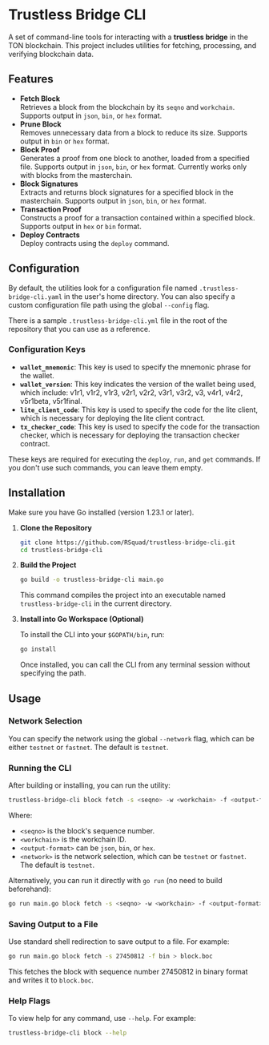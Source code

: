 # Trustless Bridge CLI

A set of command-line tools for interacting with a **trustless bridge** in the TON blockchain. This project includes utilities for fetching, processing, and verifying blockchain data.

## Features

- **Fetch Block**  
  Retrieves a block from the blockchain by its `seqno` and `workchain`. Supports output in `json`, `bin`, or `hex` format.
- **Prune Block**  
  Removes unnecessary data from a block to reduce its size. Supports output in `bin` or `hex` format.
- **Block Proof**  
  Generates a proof from one block to another, loaded from a specified file. Supports output in `json`, `bin`, or `hex` format. Currently works only with blocks from the masterchain.
- **Block Signatures**  
  Extracts and returns block signatures for a specified block in the masterchain. Supports output in `json`, `bin`, or `hex` format.
- **Transaction Proof**  
  Constructs a proof for a transaction contained within a specified block. Supports output in `hex` or `bin` format.
- **Deploy Contracts**  
  Deploy contracts using the `deploy` command.

## Configuration

By default, the utilities look for a configuration file named `.trustless-bridge-cli.yaml` in the user's home directory. You can also specify a custom configuration file path using the global `--config` flag.

There is a sample `.trustless-bridge-cli.yml` file in the root of the repository that you can use as a reference.

### Configuration Keys

- **`wallet_mnemonic`**: This key is used to specify the mnemonic phrase for the wallet.
- **`wallet_version`**: This key indicates the version of the wallet being used, which include: v1r1, v1r2, v1r3, v2r1, v2r2, v3r1, v3r2, v3, v4r1, v4r2, v5r1beta, v5r1final.
- **`lite_client_code`**: This key is used to specify the code for the lite client, which is necessary for deploying the lite client contract.
- **`tx_checker_code`**: This key is used to specify the code for the transaction checker, which is necessary for deploying the transaction checker contract.

These keys are required for executing the `deploy`, `run`, and `get` commands. If you don't use such commands, you can leave them empty.

## Installation

Make sure you have Go installed (version 1.23.1 or later).

1. **Clone the Repository**

   ```bash
   git clone https://github.com/RSquad/trustless-bridge-cli.git
   cd trustless-bridge-cli
   ```

2. **Build the Project**

   ```bash
   go build -o trustless-bridge-cli main.go
   ```

   This command compiles the project into an executable named `trustless-bridge-cli` in the current directory.

3. **Install into Go Workspace (Optional)**

   To install the CLI into your `$GOPATH/bin`, run:

   ```bash
   go install
   ```

   Once installed, you can call the CLI from any terminal session without specifying the path.

## Usage

### Network Selection

You can specify the network using the global `--network` flag, which can be either `testnet` or `fastnet`. The default is `testnet`.

### Running the CLI

After building or installing, you can run the utility:

```bash
trustless-bridge-cli block fetch -s <seqno> -w <workchain> -f <output-format> --network <network>
```

Where:

- `<seqno>` is the block's sequence number.
- `<workchain>` is the workchain ID.
- `<output-format>` can be `json`, `bin`, or `hex`.
- `<network>` is the network selection, which can be `testnet` or `fastnet`. The default is `testnet`.

Alternatively, you can run it directly with `go run` (no need to build beforehand):

```bash
go run main.go block fetch -s <seqno> -w <workchain> -f <output-format>
```

### Saving Output to a File

Use standard shell redirection to save output to a file. For example:

```bash
go run main.go block fetch -s 27450812 -f bin > block.boc
```

This fetches the block with sequence number 27450812 in binary format and writes it to `block.boc`.

### Help Flags

To view help for any command, use `--help`. For example:

```bash
trustless-bridge-cli block --help
```
